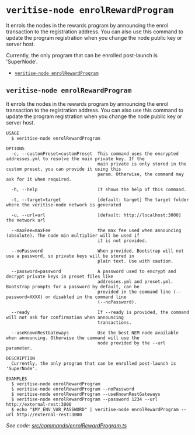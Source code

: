 `veritise-node enrolRewardProgram`
==================================

It enrols the nodes in the rewards program by announcing the enrol transaction to the registration address.  You can also use this command to update the program registration when you change the node public key or server host.

Currently, the only program that can be enrolled post-launch is 'SuperNode'.

* [`veritise-node enrolRewardProgram`](#veritise-node-enrolrewardprogram)

## `veritise-node enrolRewardProgram`

It enrols the nodes in the rewards program by announcing the enrol transaction to the registration address.  You can also use this command to update the program registration when you change the node public key or server host.

```
USAGE
  $ veritise-node enrolRewardProgram

OPTIONS
  -c, --customPreset=customPreset  This command uses the encrypted addresses.yml to resolve the main private key. If the
                                   main private is only stored in the custom preset, you can provide it using this
                                   param. Otherwise, the command may ask for it when required.

  -h, --help                       It shows the help of this command.

  -t, --target=target              [default: target] The target folder where the veritise-node network is generated

  -u, --url=url                    [default: http://localhost:3000] the network url

  --maxFee=maxFee                  the max fee used when announcing (absolute). The node min multiplier will be used if
                                   it is not provided.

  --noPassword                     When provided, Bootstrap will not use a password, so private keys will be stored in
                                   plain text. Use with caution.

  --password=password              A password used to encrypt and decrypt private keys in preset files like
                                   addresses.yml and preset.yml. Bootstrap prompts for a password by default, can be
                                   provided in the command line (--password=XXXX) or disabled in the command line
                                   (--noPassword).

  --ready                          If --ready is provided, the command will not ask for confirmation when announcing
                                   transactions.

  --useKnownRestGateways           Use the best NEM node available when announcing. Otherwise the command will use the
                                   node provided by the --url parameter.

DESCRIPTION
  Currently, the only program that can be enrolled post-launch is 'SuperNode'.

EXAMPLES
  $ veritise-node enrolRewardProgram
  $ veritise-node enrolRewardProgram --noPassword
  $ veritise-node enrolRewardProgram --useKnownRestGateways
  $ veritise-node enrolRewardProgram --password 1234 --url http://external-rest:3000
  $ echo "$MY_ENV_VAR_PASSWORD" | veritise-node enrolRewardProgram --url http://external-rest:3000
```

_See code: [src/commands/enrolRewardProgram.ts](https://github.com/veritise/veritise-node/blob/v1.0.9/src/commands/enrolRewardProgram.ts)_

